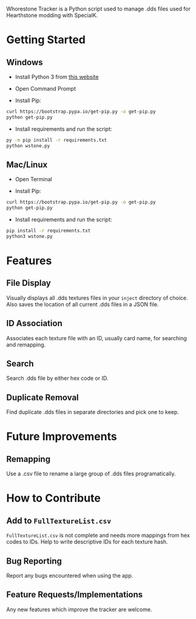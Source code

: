 Whorestone Tracker is a Python script used to manage .dds files used for Hearthstone modding with SpecialK.

# Getting Started

## Windows

* Install Python 3 from [this website](https://www.python.org/downloads/windows/)

* Open Command Prompt

* Install Pip:

```bash
curl https://bootstrap.pypa.io/get-pip.py -o get-pip.py
python get-pip.py
```

* Install requirements and run the script:

```bash
py -m pip install -r requirements.txt
python wstone.py
```

## Mac/Linux

* Open Terminal

* Install Pip:

```bash
curl https://bootstrap.pypa.io/get-pip.py -o get-pip.py
python get-pip.py
```

* Install requirements and run the script:

```bash
pip install -r requirements.txt
python3 wstone.py
```

# Features

## File Display

Visually displays all .dds textures files in your `inject` directory of choice. Also saves the location of all current .dds files in a JSON file.

## ID Association

Associates each texture file with an ID, usually card name, for searching and remapping.

## Search

Search .dds file by either hex code or ID.

## Duplicate Removal

Find duplicate .dds files in separate directories and pick one to keep.

# Future Improvements

## Remapping

Use a .csv file to rename a large group of .dds files programatically. 

# How to Contribute

## Add to `FullTextureList.csv`

`FullTextureList.csv` is not complete and needs more mappings from hex codes to IDs. Help to write descriptive IDs for each texture hash.

## Bug Reporting

Report any bugs encountered when using the app.

## Feature Requests/Implementations

Any new features which improve the tracker are welcome.
